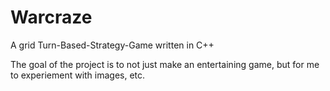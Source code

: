 # Warcraze
A grid Turn-Based-Strategy-Game written in C++

The goal of the project is to not just make an entertaining game, but for me to experiement with images, etc.

